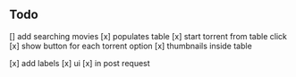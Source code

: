 ## Todo

[] add searching movies
[x] populates table
[x] start torrent from table click
[x] show button for each torrent option
[x] thumbnails inside table

[x] add labels
[x] ui
[x] in post request
